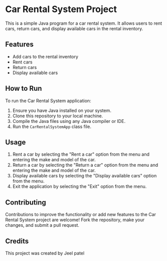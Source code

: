 # Car Rental System Project

This is a simple Java program for a car rental system. It allows users to rent cars, return cars, and display available cars in the rental inventory.

## Features

- Add cars to the rental inventory
- Rent cars
- Return cars
- Display available cars

## How to Run

To run the Car Rental System application:

1. Ensure you have Java installed on your system.
2. Clone this repository to your local machine.
3. Compile the Java files using any Java compiler or IDE.
4. Run the `CarRentalSystemApp` class file.

## Usage

1. Rent a car by selecting the "Rent a car" option from the menu and entering the make and model of the car.
2. Return a car by selecting the "Return a car" option from the menu and entering the make and model of the car.
3. Display available cars by selecting the "Display available cars" option from the menu.
4. Exit the application by selecting the "Exit" option from the menu.

## Contributing

Contributions to improve the functionality or add new features to the Car Rental System project are welcome! Fork the repository, make your changes, and submit a pull request.

## Credits

This project was created by Jeel patel
